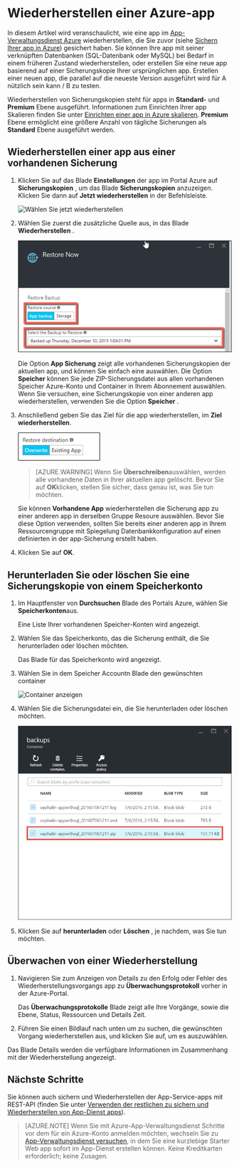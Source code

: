 <properties 
    pageTitle="Wiederherstellen einer Azure-app" 
    description="Erfahren Sie, wie Sie Ihre app aus einer Sicherung wiederherstellen." 
    services="app-service" 
    documentationCenter="" 
    authors="cephalin" 
    manager="wpickett" 
    editor="jimbe"/>

<tags 
    ms.service="app-service" 
    ms.workload="na" 
    ms.tgt_pltfrm="na" 
    ms.devlang="na" 
    ms.topic="article" 
    ms.date="07/06/2016" 
    ms.author="cephalin"/>

# <a name="restore-an-app-in-azure"></a>Wiederherstellen einer Azure-app

In diesem Artikel wird veranschaulicht, wie eine app im [App-Verwaltungsdienst Azure](../app-service/app-service-value-prop-what-is.md) wiederherstellen, die Sie zuvor (siehe [Sichern Ihrer app in Azure](web-sites-backup.md)) gesichert haben. Sie können Ihre app mit seiner verknüpften Datenbanken (SQL-Datenbank oder MySQL) bei Bedarf in einem früheren Zustand wiederherstellen, oder erstellen Sie eine neue app basierend auf einer Sicherungskopie Ihrer ursprünglichen app. Erstellen einer neuen app, die parallel auf die neueste Version ausgeführt wird für A nützlich sein kann / B zu testen.

Wiederherstellen von Sicherungskopien steht für apps in **Standard-** und **Premium** Ebene ausgeführt. Informationen zum Einrichten Ihrer app Skalieren finden Sie unter [Einrichten einer app in Azure skalieren](web-sites-scale.md). **Premium** Ebene ermöglicht eine größere Anzahl von tägliche Sicherungen als **Standard** Ebene ausgeführt werden.

<a name="PreviousBackup"></a>
## <a name="restore-an-app-from-an-existing-backup"></a>Wiederherstellen einer app aus einer vorhandenen Sicherung

1. Klicken Sie auf das Blade **Einstellungen** der app im Portal Azure auf **Sicherungskopien** , um das Blade **Sicherungskopien** anzuzeigen. Klicken Sie dann auf **Jetzt wiederherstellen** in der Befehlsleiste. 
    
    ![Wählen Sie jetzt wiederherstellen][ChooseRestoreNow]

3. Wählen Sie zuerst die zusätzliche Quelle aus, in das Blade **Wiederherstellen** . 

    ![](./media/web-sites-restore/021ChooseSource.png)
    
    Die Option **App Sicherung** zeigt alle vorhandenen Sicherungskopien der aktuellen app, und können Sie einfach eine auswählen. 
    Die Option **Speicher** können Sie jede ZIP-Sicherungsdatei aus allen vorhandenen Speicher Azure-Konto und Container in Ihrem Abonnement auswählen. 
    Wenn Sie versuchen, eine Sicherungskopie von einer anderen app wiederherstellen, verwenden Sie die Option **Speicher** .

4. Anschließend geben Sie das Ziel für die app wiederherstellen, im **Ziel wiederherstellen**.

    ![](./media/web-sites-restore/022ChooseDestination.png)
    
    >[AZURE.WARNING] Wenn Sie **Überschreiben**auswählen, werden alle vorhandene Daten in Ihrer aktuellen app gelöscht. Bevor Sie auf **OK**klicken, stellen Sie sicher, dass genau ist, was Sie tun möchten.
    
    Sie können **Vorhandene App** wiederherstellen die Sicherung app zu einer anderen app in derselben Gruppe Resoure auswählen. Bevor Sie diese Option verwenden, sollten Sie bereits einer anderen app in Ihrem Ressourcengruppe mit Spiegelung Datenbankkonfiguration auf einen definierten in der app-Sicherung erstellt haben. 
    
5. Klicken Sie auf **OK**.

<a name="StorageAccount"></a>
## <a name="download-or-delete-a-backup-from-a-storage-account"></a>Herunterladen Sie oder löschen Sie eine Sicherungskopie von einem Speicherkonto
    
1. Im Hauptfenster von **Durchsuchen** Blade des Portals Azure, wählen Sie **Speicherkonten**aus.
    
    Eine Liste Ihrer vorhandenen Speicher-Konten wird angezeigt. 
    
2. Wählen Sie das Speicherkonto, das die Sicherung enthält, die Sie herunterladen oder löschen möchten.
    
    Das Blade für das Speicherkonto wird angezeigt.

3. Wählen Sie in dem Speicher Accountn Blade den gewünschten container
    
    ![Container anzeigen][ViewContainers]

4. Wählen Sie die Sicherungsdatei ein, die Sie herunterladen oder löschen möchten.

    ![ViewContainers](./media/web-sites-restore/03ViewFiles.png)

5. Klicken Sie auf **herunterladen** oder **Löschen** , je nachdem, was Sie tun möchten.  

<a name="OperationLogs"></a>
## <a name="monitor-a-restore-operation"></a>Überwachen von einer Wiederherstellung
    
1. Navigieren Sie zum Anzeigen von Details zu den Erfolg oder Fehler des Wiederherstellungsvorgangs app zu **Überwachungsprotokoll** vorher in der Azure-Portal. 
    
    Das **Überwachungsprotokolle** Blade zeigt alle Ihre Vorgänge, sowie die Ebene, Status, Ressourcen und Details Zeit.
    
2. Führen Sie einen Bildlauf nach unten um zu suchen, die gewünschten Vorgang wiederherstellen aus, und klicken Sie auf, um es auszuwählen.

Das Blade Details werden die verfügbare Informationen im Zusammenhang mit der Wiederherstellung angezeigt.
    
## <a name="next-steps"></a>Nächste Schritte

Sie können auch sichern und Wiederherstellen der App-Service-apps mit REST-API (finden Sie unter [Verwenden der restlichen zu sichern und Wiederherstellen von App-Dienst apps](websites-csm-backup.md)).

>[AZURE.NOTE] Wenn Sie mit Azure-App-Verwaltungsdienst Schritte vor dem für ein Azure-Konto anmelden möchten, wechseln Sie zu [App-Verwaltungsdienst versuchen](http://go.microsoft.com/fwlink/?LinkId=523751), in dem Sie eine kurzlebige Starter Web app sofort im App-Dienst erstellen können. Keine Kreditkarten erforderlich; keine Zusagen.


<!-- IMAGES -->
[ChooseRestoreNow]: ./media/web-sites-restore/02ChooseRestoreNow.png
[ViewContainers]: ./media/web-sites-restore/03ViewContainers.png
[StorageAccountFile]: ./media/web-sites-restore/02StorageAccountFile.png
[BrowseCloudStorage]: ./media/web-sites-restore/03BrowseCloudStorage.png
[StorageAccountFileSelected]: ./media/web-sites-restore/04StorageAccountFileSelected.png
[ChooseRestoreSettings]: ./media/web-sites-restore/05ChooseRestoreSettings.png
[ChooseDBServer]: ./media/web-sites-restore/06ChooseDBServer.png
[RestoreToNewSQLDB]: ./media/web-sites-restore/07RestoreToNewSQLDB.png
[NewSQLDBConfig]: ./media/web-sites-restore/08NewSQLDBConfig.png
[RestoredContosoWebSite]: ./media/web-sites-restore/09RestoredContosoWebSite.png
[DashboardOperationLogsLink]: ./media/web-sites-restore/10DashboardOperationLogsLink.png
[ManagementServicesOperationLogsList]: ./media/web-sites-restore/11ManagementServicesOperationLogsList.png
[DetailsButton]: ./media/web-sites-restore/12DetailsButton.png
[OperationDetails]: ./media/web-sites-restore/13OperationDetails.png
 
